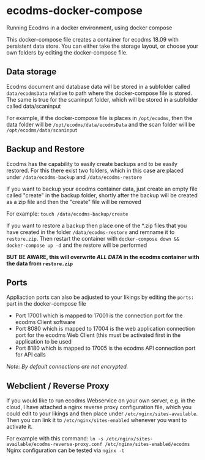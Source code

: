 # ecodms-docker-compose
Running Ecodms in a docker environment, using docker compose

This docker-compose file creates a container for ecodms 18.09 with persistent data store.
You can either take the storage layout, or choose your own folders by editing the docker-compose file.

## Data storage
Ecodms document and database data will be stored in a subfolder called ```data/ecodmsData``` relative to path where the docker-compose file is stored.
The same is true for the scaninput folder, which will be stored in a subfolder called data/scaninput

For example, if the docker-compose file is places in ```/opt/ecodms```, then the data folder will be ```/opt/ecodms/data/ecodmsData``` and the scan folder will be ```/opt/ecodms/data/scaninput```

## Backup and Restore
Ecodms has the capability to easily create backups and to be easily restored. For this there exist two folders, which in this case are placed under ```/data/ecodms-backup``` and ```/data/ecodms-restore```

If you want to backup your ecodms container data, just create an empty file called "create" in the backup folder, shortly after the backup will be created as a zip file and then the "create" file will be removed

For example: ```touch /data/ecodms-backup/create```

If you want to restore a backup then place one of the *.zip files that you have created in the folder ```/data/ecodms-restore``` and remname it to ```restore.zip```.
Then restart the container with ```docker-compose down && docker-compose up -d``` and the restore will be performed

**BUT BE AWARE,  this will overwrite *ALL DATA* in the ecodms container with the data from ```restore.zip```**

## Ports
Appliaction ports can also be adjusted to your likings by editing the ```ports:``` part in the docker-compose file
- Port 17001 which is mapped to 17001 is the connection port for the ecodms Client software
- Port 8080 which is mapped to 17004 is the web application connection port for the ecodms Web Client (this must be activated first in the application to be used
- Port 8180 which is mapped to 17005 is the ecodms API connection port for API calls

*Note: By default connections are not encrypted.*

## Webclient / Reverse Proxy
If you would like to run ecodms Webservice on your own server, e.g. in the cloud, I have attached a nginx reverse proxy configuration file, which you could edit to your likings and then place under ```/etc/nginx/sites-available```.
Then you can link it to ```/etc/nginx/sites-enabled``` whenever you want to activate it.

For example with this command: ```ln -s /etc/nginx/sites-available/ecodms-reverse-proxy.conf /etc/nginx/sites-enabled/ecodms```
Nginx configuration can be tested via ```nginx -t```

